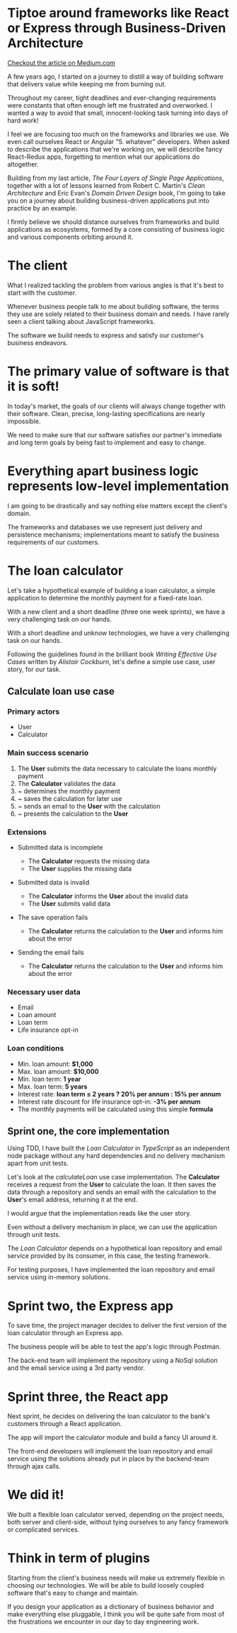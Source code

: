 # Tiptoe around frameworks like React or Express through Business-Driven Architecture

[Checkout the article on Medium.com](https://medium.com/@danieldughila/what-the-hell-two-frameworks-one-app-5f29db981949)

A few years ago, I started on a journey to distill a way of building software that delivers value while keeping me from burning out.

Throughout my career, tight deadlines and ever-changing requirements were constants that often enough left me frustrated and overworked. I wanted a way to avoid that small, innocent-looking task turning into days of hard work!

I feel we are focusing too much on the frameworks and libraries we use. We even call ourselves React or Angular "5. whatever" developers. When asked to describe the applications that we're working on, we will describe fancy React-Redux apps, forgetting to mention what our applications do altogether.
                                                                        
Building from my last article, _The Four Layers of Single Page Applications_, together with a lot of lessons learned from Robert C. Martin's _Clean Architecture_ and Eric Evan's _Domain Driven Design_ book, I'm going to take you on a journey about building business-driven applications put into practice by an example.

I firmly believe we should distance ourselves from frameworks and build applications as ecosystems, formed by a core consisting of business logic and various components orbiting around it.

# The client

What I realized tackling the problem from various angles is that it's best to start with the customer.

Whenever business people talk to me about building software, the terms they use are solely related to their business domain and needs. I have rarely seen a client talking about JavaScript frameworks.

The software we build needs to express and satisfy our customer's business endeavors.

# The primary value of software is that it is soft!

In today's market, the goals of our clients will always change together with their software. Clean, precise, long-lasting specifications are nearly impossible.

We need to make sure that our software satisfies our partner's immediate and long term goals by being fast to implement and easy to change.

# Everything apart business logic represents low-level implementation

I am going to be drastically and say nothing else matters except the client's domain.

The frameworks and databases we use represent just delivery and persistence mechanisms; implementations meant to satisfy the business requirements of our customers.

# The loan calculator

Let's take a hypothetical example of building a loan calculator, a simple application to determine the monthly payment for a fixed-rate loan.

With a new client and a short deadline (three one week sprints), we have a very challenging task on our hands.

With a short deadline and unknow technologies, we have a very challenging task on our hands.

Following the guidelines found in the brilliant book _Writing Effective Use Cases_ written by _Alistair Cockburn_, let's define a simple use case, user story, for our task.

## Calculate loan use case

### Primary actors
* User
* Calculator

### Main success scenario
1. The **User** submits the data necessary to calculate the loans monthly payment
2. The **Calculator** validates the data
3. ~ determines the monthly payment
4. ~ saves the calculation for later use
5. ~ sends an email to the **User** with the calculation
6. ~ presents the calculation to the **User**

### Extensions

* Submitted data is incomplete
    - The **Calculator** requests the missing data
    - The **User** supplies the missing data

* Submitted data is invalid
    - The **Calculator** informs the **User** about the invalid data
    - The **User** submits valid data
    
* The save operation fails
    - The **Calculator** returns the calculation to the **User** and informs him about the error

* Sending the email fails
    - The **Calculator** returns the calculation to the **User** and informs him about the error

### Necessary user data
- Email
- Loan amount
- Loan term
- Life insurance opt-in

### Loan conditions
- Min. loan amount: **$1,000**
- Max. loan amount: **$10,000**
- Min. loan term: **1 year**
- Max. loan term: **5 years**
- Interest rate: **loan term ≤ 2 years ? 20% per annum : 15% per annum**
- Interest rate discount for life insurance opt-in: **-3% per annum**
- The monthly payments will be calculated using this simple **formula**

## Sprint one, the core implementation

Using TDD, I have built the _Loan Calculator_ in _TypeScript_ as an independent node package without any hard dependencies and no delivery mechanism apart from unit tests.

Let's look at the _calculateLoan_ use case implementation. The **Calculator** receives a request from the **User** to calculate the loan. It then saves the data through a repository and sends an email with the calculation to the **User**'s email address, returning it at the end.

I would argue that the implementation reads like the user story.

Even without a delivery mechanism in place, we can use the application through unit tests.

The _Loan Calculator_ depends on a hypothetical loan repository and email service provided by its consumer, in this case, the testing framework.

For testing purposes, I have implemented the loan repository and email service using in-memory solutions.

# Sprint two, the Express app

To save time, the project manager decides to deliver the first version of the loan calculator through an Express app.

The business people will be able to test the app's logic through Postman.

The back-end team will implement the repository using a NoSql solution and the email service using a 3rd party vendor.

# Sprint three, the React app

Next sprint, he decides on delivering the loan calculator to the bank's customers through a React application.

The app will import the calculator module and build a fancy UI around it.

The front-end developers will implement the loan repository and email service using the solutions already put in place by the backend-team through ajax calls. 

# We did it!

We built a flexible loan calculator served, depending on the project needs, both server and client-side, without tying ourselves to any fancy framework or complicated services.

# Think in term of plugins

Starting from the client's business needs will make us extremely flexible in choosing our technologies. We will be able to build loosely coupled software that's easy to change and maintain.

If you design your application as a dictionary of business behavior and make everything else pluggable, I think you will be quite safe from most of the frustrations we encounter in our day to day engineering work.
